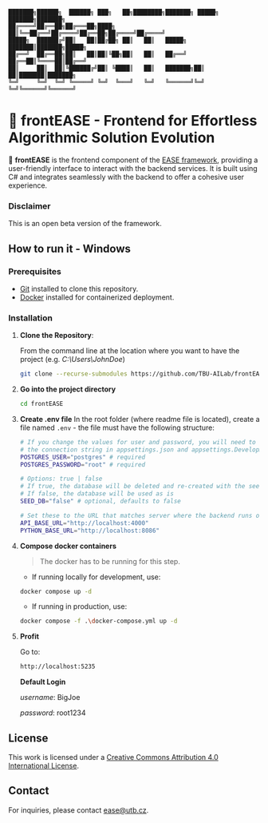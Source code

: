 ```
███████╗██████╗  ██████╗ ███╗   ██╗████████╗███████╗ █████╗ ███████╗███████╗
██╔════╝██╔══██╗██╔═══██╗████╗  ██║╚══██╔══╝██╔════╝██╔══██╗██╔════╝██╔════╝
█████╗  ██████╔╝██║   ██║██╔██╗ ██║   ██║   █████╗  ███████║███████╗█████╗  
██╔══╝  ██╔══██╗██║   ██║██║╚██╗██║   ██║   ██╔══╝  ██╔══██║╚════██║██╔══╝  
██║     ██║  ██║╚██████╔╝██║ ╚████║   ██║   ███████╗██║  ██║███████║███████╗
╚═╝     ╚═╝  ╚═╝ ╚═════╝ ╚═╝  ╚═══╝   ╚═╝   ╚══════╝╚═╝  ╚═╝╚══════╝╚══════╝
```


# 🎯 frontEASE - Frontend for Effortless Algorithmic Solution Evolution

🚀 **frontEASE** is the frontend component of the [EASE framework](https://github.com/TBU-AILab/EASE), providing a user-friendly interface to interact with the backend services. It is built using C# and integrates seamlessly with the backend to offer a cohesive user experience.

### Disclaimer

This is an open beta version of the framework.

<!--
## Features

- **Responsive Interface**: Built with HTML and CSS to ensure a responsive and intuitive user experience.
- **Seamless Backend Integration**: Communicates effectively with the EASE backend for real-time data exchange.
- **Modular Architecture**: Organized codebase facilitating easy maintenance and scalability.

## Project Structure

```
frontEASE/
├── src/                        # Source code directory
│   ├── Components/             # Reusable UI components
│   ├── Pages/                  # Application pages
│   ├── Services/               # Backend service integrations
│   └── frontEASE.csproj        # Project file
├── .editorconfig               # Editor configuration
├── .gitattributes              # Git attributes
├── .gitignore                  # Git ignore rules
├── .gitmodules                 # Git submodules configuration
├── FoP_IMT.sln                 # Solution file
├── dev-docker-entrypoint.sh    # Development Docker entrypoint script
├── dev.Dockerfile              # Development Dockerfile
├── docker-compose.override.yml # Docker Compose override for development
├── docker-compose.yml          # Docker Compose configuration
├── docker-entrypoint.sh        # Production Docker entrypoint script
└── prod.Dockerfile             # Production Dockerfile
```
-->

## How to run it - Windows

### Prerequisites

- [Git](https://git-scm.com/book/en/v2/Getting-Started-Installing-Git) installed to clone this repository.
- [Docker](https://www.docker.com/get-started) installed for containerized deployment.

### Installation
1. **Clone the Repository**:

   From the command line at the location where you want to have the project (e.g. _C:\Users\JohnDoe_)
   ```sh
   git clone --recurse-submodules https://github.com/TBU-AILab/frontEASE.git
   ```
2. **Go into the project directory**
   
   ```sh
   cd frontEASE
   ```

1. **Create .env file**
    In the root folder (where readme file is located), create a file named `.env` - the file must have the following structure:
    ```sh
    # If you change the values for user and password, you will need to change
    # the connection string in appsettings.json and appsettings.Development.json
    POSTGRES_USER="postgres" # required
    POSTGRES_PASSWORD="root" # required

    # Options: true | false
    # If true, the database will be deleted and re-created with the seed data
    # If false, the database will be used as is
    SEED_DB="false" # optional, defaults to false
   
    # Set these to the URL that matches server where the backend runs on if its not the local machine from which you access it
    API_BASE_URL="http://localhost:4000"
    PYTHON_BASE_URL="http://localhost:8086"
    ```

3. **Compose docker containers**

   >The docker has to be running for this step.
   
   - If running locally for development, use:
   ```sh
   docker compose up -d
   ```
   - If running in production, use:
   ```sh
   docker compose -f .\docker-compose.yml up -d
   ```

4. **Profit**

   Go to:
   ```sh
   http://localhost:5235
   ```

   **Default Login**
   
   _username_: BigJoe
   
   _password_: root1234
   
<!--
## Running the Application - Windows

### Development Mode

To run frontEASE in development mode with live reloading:

```sh
docker compose -f docker-compose.override.yml up #windows
docker-compose -f docker-compose.override.yml up #unix
```

This command builds and starts the application using the `dev.Dockerfile` and applies the development-specific configurations.

### Production Mode

To run frontEASE in a production environment:

```sh
docker compose up -d #windows
docker-compose up -d #unix
```

This command uses the `prod.Dockerfile` to build and start the application in detached mode.

## Backend Integration

frontEASE is designed to work in tandem with the EASE backend. Ensure the backend services are running and accessible. The frontend communicates with the backend via predefined API endpoints.


## Contributing

Contributions are welcome! To contribute:

1. Fork the repository.
2. Create a new feature branch.
3. Commit your changes.
4. Submit a pull request.
-->
## License

This work is licensed under a [Creative Commons Attribution 4.0 International License](https://creativecommons.org/licenses/by/4.0/).

## Contact

For inquiries, please contact [ease@utb.cz](mailto:ease@utb.cz).

